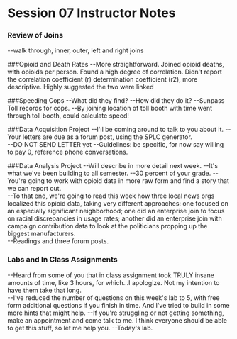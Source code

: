 # Session 07 Instructor Notes

### Review of Joins
--walk through, inner, outer, left and right joins

###Opioid and Death Rates
--More straightforward. Joined opioid deaths, with opioids per person.  Found a high degree of correlation.  Didn't report the correlation coefficient (r) determination coefficient (r2), more descriptive. Highly suggested the two were linked

###Speeding Cops
--What did they find?
--How did they do it?
--Sunpass Toll records for cops.
--By joining location of toll booth with time went through toll booth, could calculate speed!   

###Data Acquisition Project
--I'll be coming around to talk to you about it.
--Your letters are due as a forum post, using the SPLC generator.  
--DO NOT SEND LETTER yet
--Guidelines: be specific, for now say willing to pay 0, reference phone conversations.

###Data Analysis Project
--Will describe in more detail next week.
--It's what we've been building to all semester.
--30 percent of your grade.
--You're going to work with opioid data in more raw form and find a story that we can report out.   
--To that end, we're going to read this week how three local news orgs localized this opioid data, taking very different approaches: one focused on an especially significant neighborhood; one did an enterprise join to focus on racial discrepancies in usage rates; another did an enterprise join with campaign contribution data to look at the politicians propping up the biggest manufacturers.  
--Readings and three forum posts.

### Labs and In Class Assignments
--Heard from some of you that in class assignment took TRULY insane amounts of time, like 3 hours, for which...I apologize. Not my intention to have them take that long.  
--I've reduced the number of questions on this week's lab to 5, with free form additional questions if you finish in time. And I've tried to build in some more hints that might help. 
--If you're struggling or not getting something, make an appointment and come talk to me.  I think everyone should be able to get this stuff, so let me help you.
--Today's lab.
